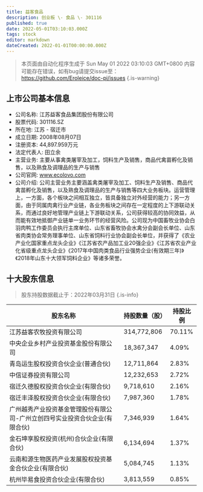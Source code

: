```yaml
---
title: 益客食品
description: 创业板 \- 食品 \- 301116
published: true
date: 2022-05-01T03:10:03.000Z
tags: stock
editor: markdown
dateCreated: 2022-01-01T00:00:00.000Z
---
```


> 本页面由自动化程序生成于 Sun May 01 2022 03:10:03 GMT+0800
> 内容可能存在错误，如有bug请提交issue至：https://github.com/Eroleice/doc-pi/issues
{.is-warning}

## 上市公司基本信息
- 公司名称: 江苏益客食品集团股份有限公司
- 股票代码: 301116.SZ
- 所在地: 江苏 - 宿迁市
- 成立日期: 2008年08月07日
- 注册资本: 44,897.959万元
- 法定代表人: 田立余
- 主营业务: 主要从事禽类屠宰及加工，饲料生产及销售，商品代禽苗孵化及销售，以及熟食及调理品的生产与销售
- 公司官网: www.ecolovo.com
- 公司介绍: 公司主营业务主要涵盖禽类屠宰及加工、饲料生产及销售、商品代禽苗孵化及销售，以及熟食及调理品的生产与销售等四大业务板块。运营管理上，一方面，各个板块之间相互独立，皆具备独立对外经营的能力；另一方面，由于同属肉禽行业产业链，各业务板块之间存在一定程度的上下游联动关系，而通过良好地管理产业链上下游联动关系，公司获得较高的协同效益，从而能有效地抵御产业链单一业务环节的经营风险。公司现为中国畜牧业协会白羽肉鸭工作委员会执行主席单位、山东省畜牧协会水禽分会副会长单位、山东省肉类协会常务理事单位、山东省饲料行业协会副会长单位，并获得了《农业产业化国家重点龙头企业》《江苏省农产品加工业20强企业》《江苏省农业产业化省级重点龙头企业》《2017年中国肉类食品行业强势企业(有效期三年)》《2018年山东十大领军饲料企业》等诸多荣誉。


## 十大股东信息
> 股东持股数据截止于：2022年03月31日
{.is-info}

| 股东名称 | 持股数量（股） | 持股比例 |
| --- | --- | --- |
| 江苏益客农牧投资有限公司 | 314,772,806 | 70.11% |
| 中央企业乡村产业投资基金股份有限公司 | 18,367,347 | 4.09% |
| 青岛运生股权投资合伙企业(普通合伙) | 12,711,864 | 2.83% |
| 中信证券投资有限公司 | 12,232,653 | 2.72% |
| 宿迁久德股权投资合伙企业(有限合伙) | 9,718,610 | 2.16% |
| 宿迁丰泽股权投资合伙企业(有限合伙) | 7,987,360 | 1.78% |
| 广州越秀产业投资基金管理股份有限公司-广州立创四号实业投资合伙企业(有限合伙) | 7,346,939 | 1.64% |
| 金石坤享股权投资(杭州)合伙企业(有限合伙) | 6,134,694 | 1.37% |
| 云南和源生物医药产业发展股权投资基金合伙企业(有限合伙) | 5,084,745 | 1.13% |
| 杭州毕易食投资合伙企业(有限合伙) | 3,813,559 | 0.85% |




